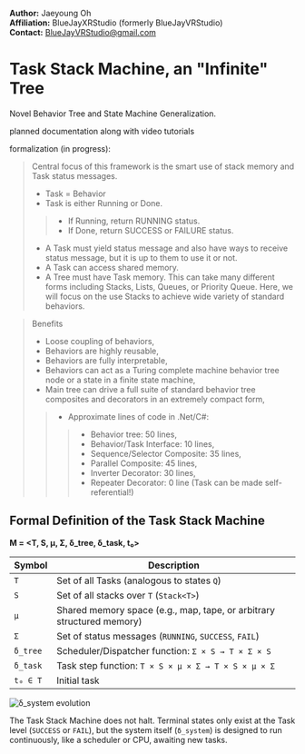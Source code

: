 **Author:** Jaeyoung Oh  
**Affiliation:** BlueJayXRStudio (formerly BlueJayVRStudio)  
**Contact:** BlueJayVRStudio@gmail.com  

# Task Stack Machine, an "Infinite" Tree
Novel Behavior Tree and State Machine Generalization.

planned documentation along with video tutorials

formalization (in progress):

> Central focus of this framework is the smart use of stack memory and Task status messages.
> - Task = Behavior
> - Task is either Running or Done.
>> - If Running, return RUNNING status.
>> - If Done, return SUCCESS or FAILURE status.
> - A Task must yield status message and also have ways to receive status message, but it is up to them to use it or not.
> - A Task can access shared memory.
> - A Tree must have Task memory. This can take many different forms including Stacks, Lists, Queues, or Priority Queue. Here, we will focus on the use Stacks to achieve wide variety of standard behaviors.

> Benefits
> - Loose coupling of behaviors,
> - Behaviors are highly reusable,
> - Behaviors are fully interpretable,
> - Behaviors can act as a Turing complete machine behavior tree node or a state in a finite state machine,
> - Main tree can drive a full suite of standard behavior tree composites and decorators in an extremely compact form,
>> - Approximate lines of code in .Net/C#:
>>> - Behavior tree: 50 lines, 
>>> - Behavior/Task Interface: 10 lines, 
>>> - Sequence/Selector Composite: 35 lines,
>>> - Parallel Composite: 45 lines,
>>> - Inverter Decorator: 30 lines,
>>> - Repeater Decorator: 0 line (Task can be made self-referential!)


## Formal Definition of the Task Stack Machine

**M = <T, S, μ, Σ, δ_tree, δ_task, t₀>**

| Symbol     | Description                                                                  |
|------------|------------------------------------------------------------------------------|
| `T`        | Set of all Tasks (analogous to states `Q`)                                   |
| `S`        | Set of all stacks over `T` (`Stack<T>`)                                      |
| `μ`        | Shared memory space (e.g., map, tape, or arbitrary structured memory)        |
| `Σ`        | Set of status messages (`RUNNING`, `SUCCESS`, `FAIL`)                        |
| `δ_tree`   | Scheduler/Dispatcher function: `Σ × S → T × Σ × S`                           |
| `δ_task`   | Task step function: `T × S × μ × Σ → T × S × μ × Σ`                          |
| `t₀ ∈ T`   | Initial task                                                                 |

![δ_system evolution](docs/system_evolution.svg)

The Task Stack Machine does not halt. Terminal states only exist at the Task level (`SUCCESS` or `FAIL`), but the system itself (`δ_system`) is designed to run continuously, like a scheduler or CPU, awaiting new tasks.


